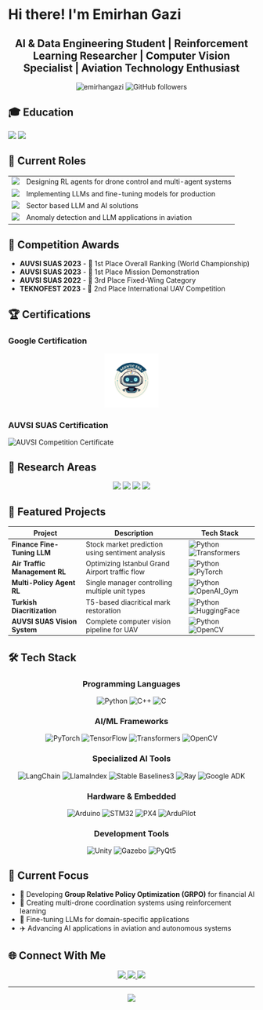 # Hi there! I'm Emirhan Gazi

<div align="center">
  <h2>AI & Data Engineering Student | Reinforcement Learning Researcher | Computer Vision Specialist | Aviation Technology Enthusiast</h2>
</div>

<div align="center">
  <img src="https://komarev.com/ghpvc/?username=emirhangazi&label=Profile%20views&color=0e75b6&style=flat" alt="emirhangazi" />
  <img src="https://img.shields.io/github/followers/emirhangazi?label=Followers&style=social" alt="GitHub followers" />
</div>

## 🎓 Education

<div align="left">
  <img src="https://img.shields.io/badge/Istanbul_Technical_University-AI_&_Data_Science-blue?style=for-the-badge&logo=university&logoColor=white" />
  <img src="https://img.shields.io/badge/GPA-3.2/4.00-green?style=for-the-badge" />
</div>

## 🚀 Current Roles

<table>
  <tr>
    <td><img src="https://img.shields.io/badge/ITU_RL_Lab-Research_Assistant-purple?style=for-the-badge" /></td>
    <td>Designing RL agents for drone control and multi-agent systems</td>
  </tr>
  <tr>
    <td><img src="https://img.shields.io/badge/TURCELL-Associate_AI_Engineer-orange?style=for-the-badge" /></td>
    <td>Implementing LLMs and fine-tuning models for production</td>
  </tr>
  <tr>
    <td><img src="https://img.shields.io/badge/CEVIZ-Co_Founder_&_CEO-gold?style=for-the-badge" /></td>
    <td>Sector based LLM and AI solutions </td>
  </tr>
  <tr>
    <td><img src="https://img.shields.io/badge/ITU_ARC-AI_Research_Assistant-teal?style=for-the-badge" /></td>
    <td>Anomaly detection and LLM applications in aviation</td>
  </tr>
</table>




## 🥇 Competition Awards
- **AUVSI SUAS 2023** - 🥇 1st Place Overall Ranking (World Championship)
- **AUVSI SUAS 2023** - 🥇 1st Place Mission Demonstration
- **AUVSI SUAS 2022** - 🥉 3rd Place Fixed-Wing Category
- **TEKNOFEST 2023** - 🥈 2nd Place International UAV Competition

## 🏆 Certifications

### Google Certification

<div align="center">
  <a href="https://www.credly.com/badges/e62381bb-dde4-40da-b2f2-549336275379">
    <img src="Agentic Era Hackathon Badge.png" 
         alt="GOOGLE ADK Certification Badge" 
         width="110" 
         height="110">
  </a>
</div>

### AUVSI SUAS Certification

<img src="auvsi-certificate.jpg" width="300" alt="AUVSI Competition Certificate">

## 🔬 Research Areas

<div align="center">
  <img src="https://img.shields.io/badge/Natural_Language_Processing-LLMs-blue?style=for-the-badge&logo=openai&logoColor=white" />
  <img src="https://img.shields.io/badge/Reinforcement_Learning-Multi_Agent-green?style=for-the-badge&logo=python&logoColor=white" />
  <img src="https://img.shields.io/badge/Computer_Vision-YOLO_&_Segmentation-red?style=for-the-badge&logo=opencv&logoColor=white" />
  <img src="https://img.shields.io/badge/Aviation_AI-Drone_Control-purple?style=for-the-badge&logo=drone&logoColor=white" />
</div>

## 💼 Featured Projects

<div align="center">
  
| Project | Description | Tech Stack |
|---------|-------------|------------|
| **Finance Fine-Tuning LLM** | Stock market prediction using sentiment analysis | ![Python](https://img.shields.io/badge/Python-3776AB?style=flat&logo=python&logoColor=white) ![Transformers](https://img.shields.io/badge/🤗_Transformers-yellow) |
| **Air Traffic Management RL** | Optimizing Istanbul Grand Airport traffic flow | ![Python](https://img.shields.io/badge/Python-3776AB?style=flat&logo=python&logoColor=white) ![PyTorch](https://img.shields.io/badge/PyTorch-EE4C2C?style=flat&logo=pytorch&logoColor=white) |
| **Multi-Policy Agent RL** | Single manager controlling multiple unit types | ![Python](https://img.shields.io/badge/Python-3776AB?style=flat&logo=python&logoColor=white) ![OpenAI_Gym](https://img.shields.io/badge/OpenAI_Gym-green) |
| **Turkish Diacritization** | T5-based diacritical mark restoration | ![Python](https://img.shields.io/badge/Python-3776AB?style=flat&logo=python&logoColor=white) ![HuggingFace](https://img.shields.io/badge/🤗_HuggingFace-yellow) |
| **AUVSI SUAS Vision System** | Complete computer vision pipeline for UAV | ![Python](https://img.shields.io/badge/Python-3776AB?style=flat&logo=python&logoColor=white) ![OpenCV](https://img.shields.io/badge/OpenCV-27338e?style=flat&logo=OpenCV&logoColor=white) |

</div>

## 🛠️ Tech Stack

<div align="center">

### Programming Languages
![Python](https://img.shields.io/badge/Python-3776AB?style=for-the-badge&logo=python&logoColor=white)
![C++](https://img.shields.io/badge/C++-00599C?style=for-the-badge&logo=c%2B%2B&logoColor=white)
![C](https://img.shields.io/badge/C-00599C?style=for-the-badge&logo=c&logoColor=white)

### AI/ML Frameworks
![PyTorch](https://img.shields.io/badge/PyTorch-EE4C2C?style=for-the-badge&logo=pytorch&logoColor=white)
![TensorFlow](https://img.shields.io/badge/TensorFlow-FF6F00?style=for-the-badge&logo=tensorflow&logoColor=white)
![Transformers](https://img.shields.io/badge/🤗_Transformers-yellow?style=for-the-badge)
![OpenCV](https://img.shields.io/badge/OpenCV-27338e?style=for-the-badge&logo=OpenCV&logoColor=white)

### Specialized AI Tools
![LangChain](https://img.shields.io/badge/LangChain-121212?style=for-the-badge)
![LlamaIndex](https://img.shields.io/badge/LlamaIndex-purple?style=for-the-badge)
![Stable Baselines3](https://img.shields.io/badge/Stable_Baselines3-green?style=for-the-badge)
![Ray](https://img.shields.io/badge/Ray-028CF0?style=for-the-badge&logo=ray&logoColor=white)
![Google ADK](https://img.shields.io/badge/Google_ADK-4285F4?style=for-the-badge&logo=google&logoColor=white)

### Hardware & Embedded
![Arduino](https://img.shields.io/badge/Arduino-00979D?style=for-the-badge&logo=arduino&logoColor=white)
![STM32](https://img.shields.io/badge/STM32-03234B?style=for-the-badge&logo=stmicroelectronics&logoColor=white)
![PX4](https://img.shields.io/badge/PX4-0080FF?style=for-the-badge)
![ArduPilot](https://img.shields.io/badge/ArduPilot-red?style=for-the-badge)

### Development Tools
![Unity](https://img.shields.io/badge/Unity-000000?style=for-the-badge&logo=unity&logoColor=white)
![Gazebo](https://img.shields.io/badge/Gazebo-orange?style=for-the-badge)
![PyQt5](https://img.shields.io/badge/PyQt5-41CD52?style=for-the-badge&logo=qt&logoColor=white)

</div>

## 🎯 Current Focus


- 🔬 Developing **Group Relative Policy Optimization (GRPO)** for financial AI
- 🚁 Creating multi-drone coordination systems using reinforcement learning
- 🧠 Fine-tuning LLMs for domain-specific applications
- ✈️ Advancing AI applications in aviation and autonomous systems

## 🌐 Connect With Me

<div align="center">
  <a href="mailto:gazi20@itu.edu.tr">
    <img src="https://img.shields.io/badge/Email-D14836?style=for-the-badge&logo=gmail&logoColor=white" />
  </a>
  <a href="https://linkedin.com/in/emirhangazi">
    <img src="https://img.shields.io/badge/LinkedIn-0077B5?style=for-the-badge&logo=linkedin&logoColor=white" />
  </a>
  <a href="https://github.com/emirhangazi">
    <img src="https://img.shields.io/badge/GitHub-100000?style=for-the-badge&logo=github&logoColor=white" />
  </a>
</div>


---

<div align="center">
  <img src="https://capsule-render.vercel.app/api?type=waving&color=gradient&height=100&section=footer&text=Thanks%20for%20visiting!&fontSize=16&fontAlign=70&desc=Open%20to%20collaborations%20in%20AI%20and%20Aviation&descAlign=70&descAlignY=88"/>
</div>
